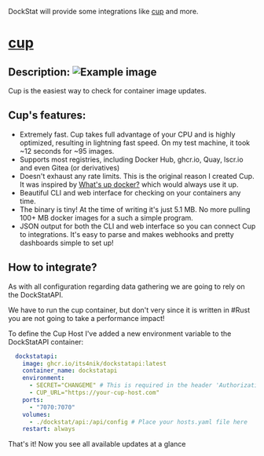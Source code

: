 DockStat will provide some integrations like [cup](https://github.com/sergi0g/cup) and more.

# [cup](https://github.com/sergi0g/cup)

## Description:            ![Example image](/api/attachments.redirect?id=964f512c-940a-4ee8-8ece-32c438d0ce45 "right-50 =460x231")

Cup is the easiest way to check for container image updates.

## Cup's features:

* Extremely fast. Cup takes full advantage of your CPU and is highly optimized, resulting in lightning fast speed. On my test machine, it took \~12 seconds for \~95 images.
* Supports most registries, including Docker Hub, ghcr.io, Quay, lscr.io and even Gitea (or derivatives)
* Doesn't exhaust any rate limits. This is the original reason I created Cup. It was inspired by [What's up docker?](https://github.com/fmartinou/whats-up-docker) which would always use it up.
* Beautiful CLI and web interface for checking on your containers any time.
* The binary is tiny! At the time of writing it's just 5.1 MB. No more pulling 100+ MB docker images for a such a simple program.
* JSON output for both the CLI and web interface so you can connect Cup to integrations. It's easy to parse and makes webhooks and pretty dashboards simple to set up!

## How to integrate?

As with all configuration regarding data gathering we are going to rely on the DockStatAPI.

We have to run the cup container, but don't very since it is written in #Rust you are not going to take a performance impact!

To define the Cup Host I've added a new environment variable to the DockStatAPI container:

```yaml
  dockstatapi:
    image: ghcr.io/its4nik/dockstatapi:latest
    container_name: dockstatapi
    environment:
      - SECRET="CHANGEME" # This is required in the header 'Authorization': 'CHANGEME'
      - CUP_URL="https://your-cup-host.com"
    ports:
      - "7070:7070"
    volumes:
      - ./dockstat/api:/api/config # Place your hosts.yaml file here
    restart: always
```

That's it! Now you see all available updates at a glance
